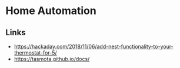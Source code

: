 # Home Automation

## Links

* https://hackaday.com/2018/11/06/add-nest-functionality-to-your-thermostat-for-5/
* https://tasmota.github.io/docs/

